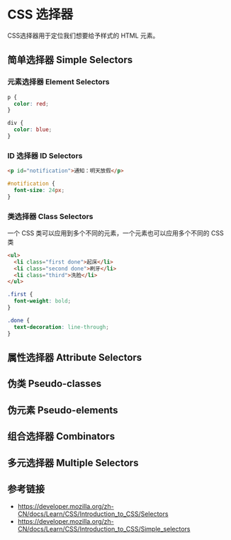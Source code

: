 # CSS 选择器

CSS选择器用于定位我们想要给予样式的 HTML 元素。

## 简单选择器 Simple Selectors
### 元素选择器 Element Selectors
```css
p {
  color: red;
}

div {
  color: blue;
}
```

### ID 选择器 ID Selectors
```html
<p id="notification">通知：明天放假</p>
```
```css
#notification {
  font-size: 24px;
}
```

### 类选择器 Class Selectors
一个 CSS 类可以应用到多个不同的元素，一个元素也可以应用多个不同的 CSS 类
```html
<ul>
  <li class="first done">起床</li>
  <li class="second done">刷牙</li>
  <li class="third">洗脸</li>
</ul>
```

```css
.first {
  font-weight: bold;
}

.done {
  text-decoration: line-through;
}
```

## 属性选择器 Attribute Selectors

## 伪类 Pseudo-classes

## 伪元素 Pseudo-elements

## 组合选择器 Combinators

## 多元选择器 Multiple Selectors

## 参考链接
* https://developer.mozilla.org/zh-CN/docs/Learn/CSS/Introduction_to_CSS/Selectors
* https://developer.mozilla.org/zh-CN/docs/Learn/CSS/Introduction_to_CSS/Simple_selectors
